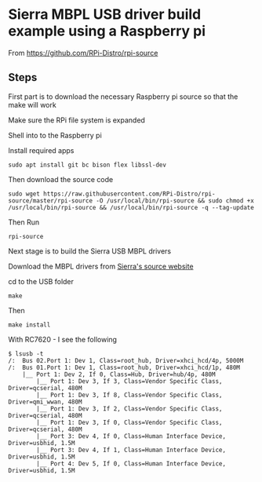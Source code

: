 # Sierra MBPL USB driver build example using a Raspberry pi

From  https://github.com/RPi-Distro/rpi-source

## Steps
First part is to download the necessary Raspberry pi source so that the make will work  

Make sure the RPi file system is expanded  

Shell into to the Raspberry pi

Install required apps 
```
sudo apt install git bc bison flex libssl-dev
```

Then download the source code
```
sudo wget https://raw.githubusercontent.com/RPi-Distro/rpi-source/master/rpi-source -O /usr/local/bin/rpi-source && sudo chmod +x /usr/local/bin/rpi-source && /usr/local/bin/rpi-source -q --tag-update
```

Then Run
```
rpi-source
```

Next stage is to build the Sierra USB MBPL drivers  

Download the MBPL drivers from [Sierra's source website](https://source.sierrawireless.com/)
 
cd to the USB folder

```
make
```

Then 
```
make install
```

With RC7620 - I see the following 
```
$ lsusb -t
/:  Bus 02.Port 1: Dev 1, Class=root_hub, Driver=xhci_hcd/4p, 5000M
/:  Bus 01.Port 1: Dev 1, Class=root_hub, Driver=xhci_hcd/1p, 480M
    |__ Port 1: Dev 2, If 0, Class=Hub, Driver=hub/4p, 480M
        |__ Port 1: Dev 3, If 3, Class=Vendor Specific Class, Driver=qcserial, 480M
        |__ Port 1: Dev 3, If 8, Class=Vendor Specific Class, Driver=qmi_wwan, 480M
        |__ Port 1: Dev 3, If 2, Class=Vendor Specific Class, Driver=qcserial, 480M
        |__ Port 1: Dev 3, If 0, Class=Vendor Specific Class, Driver=qcserial, 480M
        |__ Port 3: Dev 4, If 0, Class=Human Interface Device, Driver=usbhid, 1.5M
        |__ Port 3: Dev 4, If 1, Class=Human Interface Device, Driver=usbhid, 1.5M
        |__ Port 4: Dev 5, If 0, Class=Human Interface Device, Driver=usbhid, 1.5M
```

